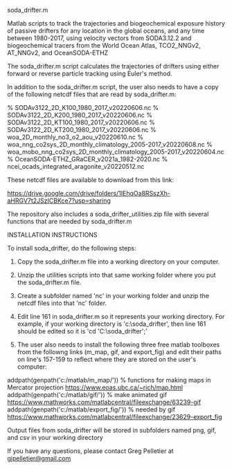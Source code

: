 soda_drifter.m

Matlab scripts to track the trajectories and biogeochemical exposure history of passive drifters for any location in the global oceans, and any time between 1980-2017, using velocity vectors from SODA3.12.2 and biogeochemical tracers from the World Ocean Atlas, TCO2_NNGv2, AT_NNGv2, and OceanSODA-ETHZ

The soda_drifter.m script calculates the trajectories of drifters using either forward or reverse particle tracking using Euler's method.

In addition to the soda_drifter.m script, the user also needs to have a copy of the following netcdf files that are read by soda_drifter.m:

% SODAv3122_2D_K100_1980_2017_v20220606.nc
% SODAv3122_2D_K200_1980_2017_v20220606.nc
% SODAv3122_2D_KT100_1980_2017_v20220606.nc
% SODAv3122_2D_KT200_1980_2017_v20220606.nc
% woa_2D_monthly_no3_o2_aou_v20220610.nc
% woa_nng_co2sys_2D_monthly_climatology_2005-2017_v20220608.nc
% woa_mobo_nng_co2sys_2D_monthly_climatology_2005-2017_v20220604.nc
% OceanSODA-ETHZ_GRaCER_v2021a_1982-2020.nc
% ncei_ocads_integrated_aragonite_v20220512.nc

These netcdf files are available to download from this link:

https://drive.google.com/drive/folders/1IEhqOa8RSszXh-aHRGV7t2JSzICBKce7?usp=sharing

The repository also includes a soda_drifter_utilities.zip file with several functions that are needed by soda_drifter.m

INSTALLATION INSTRUCTIONS

To install soda_drifter, do the following steps:

1) Copy the soda_drifter.m file into a working directory on your computer. 

2) Unzip the utilities scripts into that same working folder where you put the soda_drifter.m file. 

3) Create a subfolder named 'nc' in your working folder and unzip the netcdf files into that 'nc' folder. 

4) Edit line 161 in soda_drifter.m so it represents your working directory. For example, if your working directory is 'c:\soda_drifter', then line 161 should be edited so it is 'cd 'C:\soda_drifter';'

5) The user also needs to install the following three free matlab toolboxes from the followng links (m_map, gif, and export_fig) and edit their paths on line's 157-159 to reflect where they are stored on the user's computer:

addpath(genpath('c:/matlab/m_map/')) % functions for making maps in Mercator projection https://www.eoas.ubc.ca/~rich/map.html 
addpath(genpath('c:/matlab/gif/')) % make animated gif https://www.mathworks.com/matlabcentral/fileexchange/63239-gif 
addpath(genpath('c:/matlab/export_fig/')) % needed by gif https://www.mathworks.com/matlabcentral/fileexchange/23629-export_fig

Output files from soda_drifter will be stored in subfolders named png, gif, and csv in your working directory

If you have any questions, please contact Greg Pelletier at gjpelletier@gmail.com

